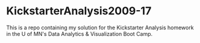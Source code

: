 # KickstarterAnalysis2009-17
This is a repo containing my solution for the Kickstarter Analysis homework in the U of MN's Data Analytics & Visualization Boot Camp.

